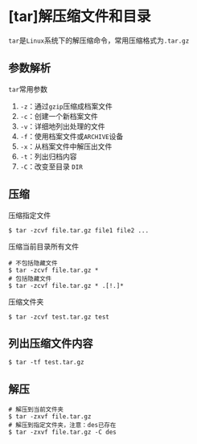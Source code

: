 
# [tar]解压缩文件和目录

`tar`是`Linux`系统下的解压缩命令，常用压缩格式为`.tar.gz`

## 参数解析

`tar`常用参数

1. `-z`：通过`gzip`压缩成档案文件
2. `-c`：创建一个新档案文件
3. `-v`：详细地列出处理的文件
4. `-f`：使用档案文件或`ARCHIVE`设备
5. `-x`：从档案文件中解压出文件
6. `-t`：列出归档内容
7. `-C`：改变至目录 `DIR`

## 压缩

压缩指定文件

    $ tar -zcvf file.tar.gz file1 file2 ...

压缩当前目录所有文件

    # 不包括隐藏文件
    $ tar -zcvf file.tar.gz *
    # 包括隐藏文件
    $ tar -zcvf file.tar.gz * .[!.]*

压缩文件夹

    $ tar -zcvf test.tar.gz test
    
## 列出压缩文件内容

    $ tar -tf test.tar.gz

## 解压

    # 解压到当前文件夹
    $ tar -zxvf file.tar.gz
    # 解压到指定文件夹，注意：des已存在
    $ tar -zxvf file.tar.gz -C des
